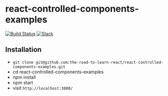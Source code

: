 # react-controlled-components-examples

[![Build Status](https://travis-ci.org/the-road-to-learn-react/react-controlled-components-examples.svg?branch=master)](https://travis-ci.org/the-road-to-learn-react/react-controlled-components-examples) [![Slack](https://slack-the-road-to-learn-react.wieruch.com/badge.svg)](https://slack-the-road-to-learn-react.wieruch.com/)

## Installation

* `git clone git@github.com:the-road-to-learn-react/react-controlled-components-examples.git`
* cd react-controlled-components-examples
* npm install
* npm start
* visit `http://localhost:3000/`
